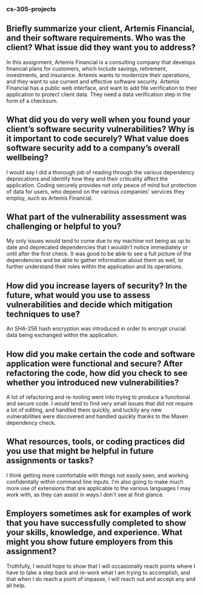 ### cs-305-projects

## Briefly summarize your client, Artemis Financial, and their software requirements. Who was the client? What issue did they want you to address?
In this assignment, Artemis Financial is a consulting company that develops financial plans for customers, which include savings, retirement, investments, and insurance. Artemis wants to modernize their operations, and they want to use current and effective software security. Artemis Financial has a public web interface, and want to add file verification to their application to protect client data. They need a data verification step in the form of a checksum. 

## What did you do very well when you found your client’s software security vulnerabilities? Why is it important to code securely? What value does software security add to a company’s overall wellbeing?
I would say I did a thorough job of reading through the various dependency deprecations and identify how they and their criticality affect the application. Coding securely provides not only peace of mind but protection of data for users, who depend on the various companies' services they employ, such as Artemis Financial.

## What part of the vulnerability assessment was challenging or helpful to you?
My only issues would tend to come due to my machine not being as up to date and deprecated dependencies that I wouldn't notice immediately or until after the first check. It was good to be able to see a full picture of the dependencies and be able to gather information about them as well, to further understand their roles within the application and its operations.

## How did you increase layers of security? In the future, what would you use to assess vulnerabilities and decide which mitigation techniques to use?
An SHA-256 hash encryption was introduced in order to encrypt crucial data being exchanged within the application.

## How did you make certain the code and software application were functional and secure? After refactoring the code, how did you check to see whether you introduced new vulnerabilities?
A lot of refactoring and re-tooling went into trying to produce a functional and secure code. I would tend to find very small issues that did not require a lot of editing, and handled them quickly, and luckily any new vulnerabilities were discovered and handled quickly thanks to the Maven dependency check.

## What resources, tools, or coding practices did you use that might be helpful in future assignments or tasks?
I think getting more comfortable with things not easily seen, and working confidentally within command line inputs. I'm also going to make much more use of extensions that are applicable to the various languages I may work with, as they can assist in ways I don't see at first glance.

## Employers sometimes ask for examples of work that you have successfully completed to show your skills, knowledge, and experience. What might you show future employers from this assignment?
Truthfully, I would hope to show that I will occasionally reach points where I have to take a step back and re-work what I am trying to accomplish, and that when I do reach a point of impasse, I will reach out and accept any and all help.
